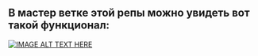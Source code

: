 ## В мастер ветке этой репы можно увидеть вот такой функционал:

[![IMAGE ALT TEXT HERE](https://img.youtube.com/vi/GF51wE3o-Mg/0.jpg)](https://www.youtube.com/watch?v=GF51wE3o-Mg)
